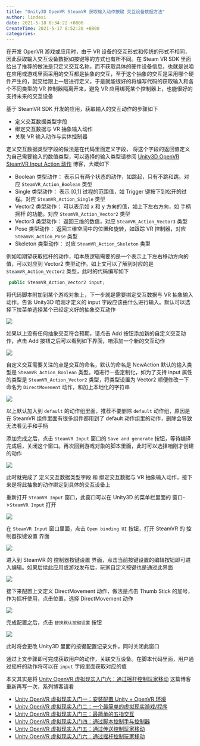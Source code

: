 ```yaml
---
title: "Unity3D OpenVR SteamVR 获取输入动作按键 交互设备数据方法"
author: lindexi
date: 2021-5-18 8:34:22 +0800
CreateTime: 2021-5-17 8:52:20 +0800
categories: 
---
```


在开发 OpenVR 游戏或应用时，由于 VR 设备的交互形式和传统的形式不相同，因此获取输入交互设备数据如按键等的方式也有所不同。在 Steam VR SDK 里面给出了推荐的做法是只定义交互名称，而不获取具体的硬件设备信息，也就是说咱在应用或游戏里面采用的交互都是抽象的交互，至于这个抽象的交互是采用哪个硬件产生的，就交给跟上一层进行定义，于是就能很好的将编写代码的获取输入和各个不同类型的 VR 控制器隔离开来，避免 VR 应用绑死某个控制器上，也能很好的支持未来的交互设备

<!--more-->


<!-- 发布 -->

基于 SteamVR SDK 开发的应用，获取输入的交互动作的步骤如下

- 定义交互数据类型字段
- 绑定交互数据与 VR 抽象输入动作
- 关联 VR 输入动作与实体控制器

定义交互数据类型字段的做法是在代码里面定义字段， 将这个字段的返回值定义为自己需要输入的数值类型，可以选择的输入类型请参阅 [Unity3D OpenVR SteamVR Input Action 动作](https://blog.lindexi.com/post/Unity3D-OpenVR-SteamVR-Input-Action-%E5%8A%A8%E4%BD%9C.html ) 博客，大概如下

- Boolean 类型动作： 表示只有两个状态的动作，如跳起，只有不跳和跳。对应 `SteamVR_Action_Boolean` 类型
- Single 类型动作： 表示 [0,1] 过程的范围值，如 Trigger 键按下到松开的过程。对应 `SteamVR_Action_Single` 类型
- Vector2 类型动作： 可以表示如 x 和 y 方向的值，如上下左右方向，如 手柄摇杆 的功能。对应 `SteamVR_Action_Vector2` 类型
- Vector3 类型动作： 返回三维的数值，对应 `SteamVR_Action_Vector3` 类型
- Pose 类型动作： 返回三维空间中的位置和旋转，如跟踪 VR 控制器，对应 `SteamVR_Action_Pose` 类型
- Skeleton 类型动作： 对应 `SteamVR_Action_Skeleton` 类型

例如咱期望获取摇杆的动作，咱本质逻辑需要的是一个表示上下左右移动方向的值，可以对应到 Vector2 类型动作。如上文可以了解到对应的是 `SteamVR_Action_Vector2` 类型，此时的代码编写如下

```csharp
 public SteamVR_Action_Vector2 input;
```

将代码脚本附加到某个游戏对象上，下一步就是需要绑定交互数据与 VR 抽象输入动作。告诉 Unity3D 咱刚才定义的 input 字段应该由什么进行输入。默认可以选择下拉菜单选择某个已经定义好的抽象交互动作

<!-- ![](image/Unity3D OpenVR SteamVR 获取输入动作按键 交互设备数据方法/Unity3D OpenVR SteamVR 获取输入动作按键 交互设备数据方法0.png) -->

![](http://image.acmx.xyz/lindexi%2F2021517857237311.jpg)

如果以上没有任何抽象交互符合预期，请点击 Add 按钮添加新的自定义交互动作，点击 Add 按钮之后可以看到如下界面，咱添加一个新的交互动作

<!-- ![](image/Unity3D OpenVR SteamVR 获取输入动作按键 交互设备数据方法/Unity3D OpenVR SteamVR 获取输入动作按键 交互设备数据方法1.png) -->

![](http://image.acmx.xyz/lindexi%2F2021517858265869.jpg)

自定义交互需要关注的点是交互的命名，默认的命名是 NewAction 默认的输入类型是 `SteamVR_Action_Boolean` 类型。咱进行一些定制化，如为了支持 input 属性的类型是 `SteamVR_Action_Vector2` 类型，将类型设置为 Vector2 顺便修改一下命名为 `DirectMovement` 动作，和加上本地化的字符串

<!-- ![](image/Unity3D OpenVR SteamVR 获取输入动作按键 交互设备数据方法/Unity3D OpenVR SteamVR 获取输入动作按键 交互设备数据方法2.png) -->

![](http://image.acmx.xyz/lindexi%2F2021517932369346.jpg)


以上默认加入到 `default` 的动作组里面，推荐不要删除 `default` 动作组，原因是在 SteamVR 组件里面有很多组件都用到了 default 动作组里的动作，删除会导致无法看见手和手柄

添加完成之后，点击 `SteamVR Input` 窗口的 `Save and generate` 按钮，等待编译完成后，关闭这个窗口。再次回到游戏对象的脚本里面，此时可以选择咱刚才创建的动作

<!-- ![](image/Unity3D OpenVR SteamVR 获取输入动作按键 交互设备数据方法/Unity3D OpenVR SteamVR 获取输入动作按键 交互设备数据方法3.png) -->

![](http://image.acmx.xyz/lindexi%2F2021517934126078.jpg)

此时就完成了 定义交互数据类型字段 和 绑定交互数据与 VR 抽象输入动作，接下来是将此抽象的动作绑定到具体的交互设备上

重新打开 `SteamVR Input` 窗口，此窗口可以在 Unity3D 的菜单栏里面的 窗口->`SteamVR Input` 打开

<!-- ![](image/Unity3D OpenVR SteamVR 获取输入动作按键 交互设备数据方法/Unity3D OpenVR SteamVR 获取输入动作按键 交互设备数据方法4.png) -->

![](http://image.acmx.xyz/lindexi%2F2021517936371705.jpg)

在 `SteamVR Input` 窗口里面，点击 `Open binding UI` 按钮，打开 SteamVR 的 控制器按键设置 界面

<!-- ![](image/Unity3D OpenVR SteamVR 获取输入动作按键 交互设备数据方法/Unity3D OpenVR SteamVR 获取输入动作按键 交互设备数据方法5.png) -->

![](http://image.acmx.xyz/lindexi%2F2021517937265122.jpg)

进入到 SteamVR 的 控制器按键设置 界面，点击当前按键设置的编辑按钮即可进入编辑。如果后续此应用或游戏发布后，玩家自定义按键也是通过此界面

<!-- ![](image/Unity3D OpenVR SteamVR 获取输入动作按键 交互设备数据方法/Unity3D OpenVR SteamVR 获取输入动作按键 交互设备数据方法6.png) -->

![](http://image.acmx.xyz/lindexi%2F2021517939306775.jpg)

接下来配置上文定义 DirectMovement 动作，做法是点击 Thumb Stick 的加号，作为摇杆使用，点击位置，选择 DirectMovement 动作

<!-- ![](image/Unity3D OpenVR SteamVR 获取输入动作按键 交互设备数据方法/Unity3D OpenVR SteamVR 获取输入动作按键 交互设备数据方法7.png) -->

![](http://image.acmx.xyz/lindexi%2F2021517941304929.jpg)

完成配置之后，点击 `替换默认按键设置` 按钮

<!-- ![](image/Unity3D OpenVR SteamVR 获取输入动作按键 交互设备数据方法/Unity3D OpenVR SteamVR 获取输入动作按键 交互设备数据方法8.png) -->

![](http://image.acmx.xyz/lindexi%2F202151794229102.jpg)

此时将会更改 Unity3D 里面的按键配置记录文件，同时关闭此窗口

通过上文步骤即可完成获取用户的动作，关联交互设备。在脚本代码里面，用户通过摇杆的动作将可以在 `input` 字段里面获取对应的值

本文其实是将 [Unity OpenVR 虚拟现实入门六：通过摇杆控制玩家移动](https://blog.walterlv.com/post/unity-openvr-starting-6.html) 这篇博客重新再写一次，系列博客请看

- [Unity OpenVR 虚拟现实入门一：安装配置 Unity + OpenVR 环境](https://blog.walterlv.com/post/unity-openvr-starting-1.html)
- [Unity OpenVR 虚拟现实入门二：一个最简单的虚拟现实游戏/程序](https://blog.walterlv.com/post/unity-openvr-starting-2.html)
- [Unity OpenVR 虚拟现实入门三：最简单的五指交互](https://blog.walterlv.com/post/unity-openvr-starting-3.html)
- [Unity OpenVR 虚拟现实入门四：通过脚本控制手与控制器](https://blog.walterlv.com/post/unity-openvr-starting-4.html)
- [Unity OpenVR 虚拟现实入门五：通过传送控制玩家移动](https://blog.walterlv.com/post/unity-openvr-starting-5.html)
- [Unity OpenVR 虚拟现实入门六：通过摇杆控制玩家移动](https://blog.walterlv.com/post/unity-openvr-starting-6.html)

